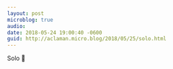 ```yaml
---
layout: post
microblog: true
audio: 
date: 2018-05-24 19:00:40 -0600
guid: http://aclaman.micro.blog/2018/05/25/solo.html
---
```

Solo 🎥
